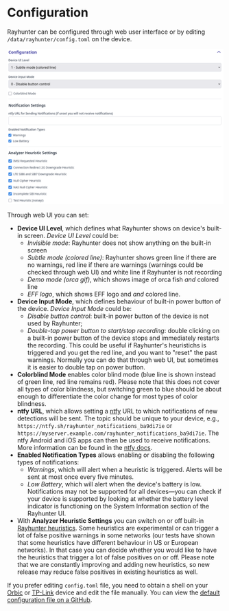 # Configuration

Rayhunter can be configured through web user interface or by editing `/data/rayhunter/config.toml` on the device.

![rayhunter_config](./rayhunter_config.png)

Through web UI you can set:
- **Device UI Level**, which defines what Rayhunter shows on device's built-in screen. *Device UI Level* could be:
  - *Invisible mode*: Rayhunter does not show anything on the built-in screen
  - *Subtle mode (colored line)*: Rayhunter shows green line if there are no warnings, red line if there are warnings (warnings could be checked through web UI) and white line if Rayhunter is not recording
  - *Demo mode (orca gif)*, which shows image of orca fish *and* colored line
  - *EFF logo*, which shows EFF logo and *and* colored line.
- **Device Input Mode**, which defines behaviour of built-in power button of the device. *Device Input Mode* could be:
  - *Disable button control*: built-in power button of the device is not used by Rayhunter;
  - *Double-tap power button to start/stop recording*: double clicking on a built-in power button of the device stops and immediately restarts the recording. This could be useful if Rayhunter's heuristichs is triggered and you get the red line, and you want to "reset" the past warnings. Normally you can do that through web UI, but sometimes it is easier to double tap on power button.
- **Colorblind Mode** enables color blind mode (blue line is shown instead of green line, red line remains red). Please note that this does not cover all types of color blindness, but switching green to blue should be about enough to differentiate the color change for most types of color blindness.
- **ntfy URL**, which allows setting a [ntfy](https://ntfy.sh/) URL to which notifications of new detections will be sent. The topic should be unique to your device, e.g., `https://ntfy.sh/rayhunter_notifications_ba9di7ie` or `https://myserver.example.com/rayhunter_notifications_ba9di7ie`. The ntfy Android and iOS apps can then be used to receive notifications. More information can be found in the [ntfy docs](https://docs.ntfy.sh/).
- **Enabled Notification Types** allows enabling or disabling the following types of notifications:
  - *Warnings*, which will alert when a heuristic is triggered. Alerts will be sent at most once every five minutes.
  - *Low Battery*, which will alert when the device's battery is low. Notifications may not be supported for all devices—you can check if your device is supported by looking at whether the battery level indicator is functioning on the System Information section of the Rayhunter UI.
- With **Analyzer Heuristic Settings** you can switch on or off built-in [Rayhunter heuristics](heuristics.md). Some heuristics are experimental or can trigger a lot of false positive warnings in some networks (our tests have shown that some heuristics have different behaviour in US or European networks). In that case you can decide whether you would like to have the heuristics that trigger a lot of false positives on or off. Please note that we are constantly improving and adding new heuristics, so new release may reduce false positives in existing heuristics as well.

If you prefer editing `config.toml` file, you need to obtain a shell on your [Orbic](./orbic.md#obtaining-a-shell) or [TP-Link](./tplink-m7350.md#obtaining-a-shell) device and edit the file manually. You can view the [default configuration file on a GitHub](https://github.com/EFForg/rayhunter/blob/main/dist/config.toml.in).
